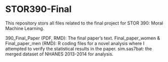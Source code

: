 # STOR390-Final
This repository stors all files related to the final project for STOR 390: Moral Machine Learning.

390_Final_Paper (PDF, RMD): The final paper’s text.
Final_paper_women & Final_paper_men (RMD): R coding files for a novel analysis where I attempted to verify the statistical results in the paper.
sim.sas7bat: the merged dataset of NHANES 2013-2014 for analysis.
